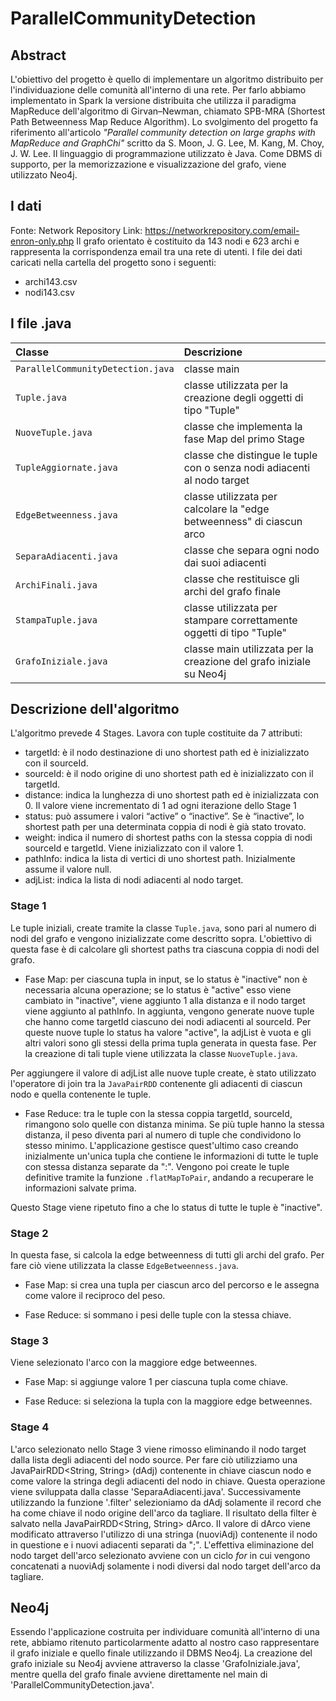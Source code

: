 # ParallelCommunityDetection


## Abstract

L'obiettivo del progetto è quello di implementare un algoritmo distribuito per l'individuazione delle comunità all'interno di una rete. 
Per farlo abbiamo implementato in Spark la versione distribuita che utilizza il paradigma MapReduce dell'algoritmo di Girvan–Newman, chiamato SPB-MRA (Shortest Path Betweenness Map Reduce Algorithm). Lo svolgimento del progetto fa riferimento all'articolo *"Parallel community detection on large graphs with MapReduce and GraphChi"* scritto da S. Moon, J. G. Lee, M. Kang, M. Choy, J. W. Lee.
Il linguaggio di programmazione utilizzato è Java. Come DBMS di supporto, per la memorizzazione e visualizzazione del grafo, viene utilizzato Neo4j.


## I dati

Fonte: Network Repository
Link: https://networkrepository.com/email-enron-only.php
Il grafo orientato è costituito da 143 nodi e 623 archi e rappresenta la corrispondenza email tra una rete di utenti.
I file dei dati caricati nella cartella del progetto sono i seguenti:
- archi143.csv
- nodi143.csv


## I file .java

| Classe        | Descrizione           |
|:---------- |:------------- |
| `ParallelCommunityDetection.java` | classe main |
| `Tuple.java` | classe utilizzata per la creazione degli oggetti di tipo "Tuple" |
| `NuoveTuple.java` | classe che implementa la fase Map del primo Stage |
| `TupleAggiornate.java` | classe che distingue le tuple con o senza nodi adiacenti al nodo target |
| `EdgeBetweenness.java` | classe utilizzata per calcolare la "edge betweenness" di ciascun arco |
| `SeparaAdiacenti.java` | classe che separa ogni nodo dai suoi adiacenti |
| `ArchiFinali.java` | classe che restituisce gli archi del grafo finale |
| `StampaTuple.java` | classe utilizzata per stampare correttamente oggetti di tipo "Tuple" |
| `GrafoIniziale.java` | classe main utilizzata per la creazione del grafo iniziale su Neo4j |


## Descrizione dell'algoritmo

L'algoritmo prevede 4 Stages. 
Lavora con tuple costituite da 7 attributi:
- targetId: è il nodo destinazione di uno shortest path ed è inizializzato con il sourceId.
- sourceId: è il nodo origine di uno shortest path ed è inizializzato con il targetId.
- distance: indica la lunghezza di uno shortest path ed è inizializzata con 0. Il valore viene incrementato di 1 ad ogni iterazione dello Stage 1
- status: può assumere i valori “active” o “inactive”. Se è “inactive”, lo shortest path per una determinata coppia di nodi è già stato trovato.
- weight: indica il numero di shortest paths con la stessa coppia di nodi sourceId e targetId. Viene inizializzato con il valore 1.
- pathInfo: indica la lista di vertici di uno shortest path. Inizialmente assume il valore null.
- adjList: indica la lista di nodi adiacenti al nodo target.


### Stage 1

Le tuple iniziali, create tramite la classe `Tuple.java`, sono pari al numero di nodi del grafo e vengono inizializzate come descritto sopra.
L'obiettivo di questa fase è di calcolare gli shortest paths tra ciascuna coppia di nodi del grafo.

- Fase Map: per ciascuna tupla in input, se lo status è "inactive" non è necessaria alcuna operazione; se lo status è "active" esso viene cambiato in "inactive", viene aggiunto 1 alla distanza e il nodo target viene aggiunto al pathInfo. 
In aggiunta, vengono generate nuove tuple che hanno come targetId ciascuno dei nodi adiacenti al sourceId. Per queste nuove tuple lo status ha valore "active", la adjList è vuota e gli altri valori sono gli stessi della prima tupla generata in questa fase. 
Per la creazione di tali tuple viene utilizzata la classe `NuoveTuple.java`.

Per aggiungere il valore di adjList alle nuove tuple create, è stato utilizzato l'operatore di join tra la `JavaPairRDD` contenente gli adiacenti di ciascun nodo e quella contenente le tuple.

- Fase Reduce: tra le tuple con la stessa coppia targetId, sourceId, rimangono solo quelle con distanza minima. Se più tuple hanno la stessa distanza, il peso diventa pari al numero di tuple che condividono lo stesso minimo. 
L'applicazione gestisce quest'ultimo caso creando inizialmente un'unica tupla che contiene le informazioni di tutte le tuple con stessa distanza separate da ":". Vengono poi create le tuple definitive tramite la funzione `.flatMapToPair`, andando a recuperare le informazioni salvate prima.

Questo Stage viene ripetuto fino a che lo status di tutte le tuple è "inactive".


### Stage 2

In questa fase, si calcola la edge betweenness di tutti gli archi del grafo. Per fare ciò viene utilizzata la classe `EdgeBetweenness.java`. 

- Fase Map: si crea una tupla per ciascun arco del percorso e le assegna come valore il reciproco del peso.

- Fase Reduce: si sommano i pesi delle tuple con la stessa chiave.


### Stage 3

Viene selezionato l'arco con la maggiore edge betweennes.

- Fase Map: si aggiunge valore 1 per ciascuna tupla come chiave.

- Fase Reduce: si seleziona la tupla con la maggiore edge betweennes.


### Stage 4

L'arco selezionato nello Stage 3 viene rimosso eliminando il nodo target dalla lista degli adiacenti del nodo source. Per fare ciò utilizziamo una JavaPairRDD<String, String> (dAdj) contenente in chiave ciascun nodo e come valore la stringa degli adiacenti del nodo in chiave. Questa operazione viene sviluppata dalla classe 'SeparaAdiacenti.java'. Successivamente utilizzando la funzione '.filter' selezioniamo da dAdj solamente il record che ha come chiave il nodo origine dell'arco da tagliare. Il risultato della filter è salvato nella JavaPairRDD<String, String> dArco. Il valore di dArco viene modificato attraverso l'utilizzo di una stringa (nuoviAdj) contenente il nodo in questione e i nuovi adiacenti separati da ";". L'effettiva eliminazione del nodo target dell'arco selezionato avviene con un ciclo *for* in cui vengono concatenati a nuoviAdj solamente i nodi diversi dal nodo target dell'arco da tagliare. 


## Neo4j

Essendo l'applicazione costruita per individuare comunità all'interno di una rete, abbiamo ritenuto particolarmente adatto al nostro caso rappresentare il grafo iniziale e quello finale utilizzando il DBMS Neo4j. 
La creazione del grafo iniziale su Neo4j avviene attraverso la classe 'GrafoIniziale.java', mentre quella del grafo finale avviene direttamente nel main di 'ParallelCommunityDetection.java'. 
